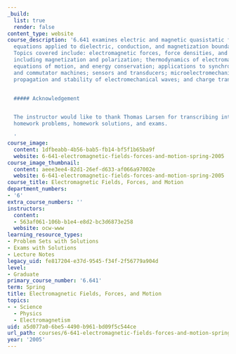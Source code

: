 ```yaml
---
_build:
  list: true
  render: false
content_type: website
course_description: '6.641 examines electric and magnetic quasistatic forms of Maxwell''s
  equations applied to dielectric, conduction, and magnetization boundary value problems.
  Topics covered include: electromagnetic forces, force densities, and stress tensors,
  including magnetization and polarization; thermodynamics of electromagnetic fields,
  equations of motion, and energy conservation; applications to synchronous, induction,
  and commutator machines; sensors and transducers; microelectromechanical systems;
  propagation and stability of electromechanical waves; and charge transport phenomena.


  ##### Acknowledgement


  The instructor would like to thank Thomas Larsen for transcribing into LaTeX selected
  homework problems, homework solutions, and exams.

  '
course_image:
  content: 1dfbeabb-4b56-bab5-fb14-bf5f1b65ba9f
  website: 6-641-electromagnetic-fields-forces-and-motion-spring-2005
course_image_thumbnail:
  content: aeee3ee4-82d1-26ef-d633-af066a97002e
  website: 6-641-electromagnetic-fields-forces-and-motion-spring-2005
course_title: Electromagnetic Fields, Forces, and Motion
department_numbers:
- '6'
extra_course_numbers: ''
instructors:
  content:
  - 563af061-106b-b1e4-e8d2-bc3d6873e258
  website: ocw-www
learning_resource_types:
- Problem Sets with Solutions
- Exams with Solutions
- Lecture Notes
legacy_uid: fe817204-e37d-9545-f34f-2f56779a904d
level:
- Graduate
primary_course_number: '6.641'
term: Spring
title: Electromagnetic Fields, Forces, and Motion
topics:
- - Science
  - Physics
  - Electromagnetism
uid: a5d077a0-6be5-4490-b961-bd09f5c544ce
url_path: courses/6-641-electromagnetic-fields-forces-and-motion-spring-2005
year: '2005'
---
```


